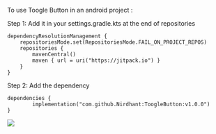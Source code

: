 To use Toogle Button in an android project :      															
																						
Step 1: Add it in your settings.gradle.kts at the end of repositories

	dependencyResolutionManagement {
		repositoriesMode.set(RepositoriesMode.FAIL_ON_PROJECT_REPOS)
		repositories {
			mavenCentral()
			maven { url = uri("https://jitpack.io") }
		}
	}
Step 2: Add the dependency

	dependencies {
	        implementation("com.github.Nirdhant:ToogleButton:v1.0.0")
	}

[![](https://jitpack.io/v/Nirdhant/ToogleButton.svg)](https://jitpack.io/#Nirdhant/ToogleButton)
